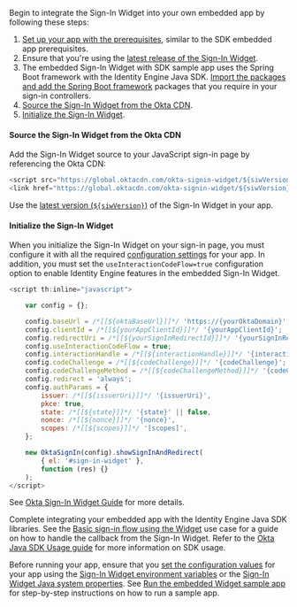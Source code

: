 Begin to integrate the Sign-In Widget into your own embedded app by following these steps:

1. [Set up your app with the prerequisites](#set-up-your-app-with-the-prerequisites), similar to the SDK embedded app prerequisites.
1. Ensure that you're using the [latest release of the Sign-In Widget](https://github.com/okta/okta-signin-widget/releases/).
1. The embedded Sign-In Widget with SDK sample app uses the Spring Boot framework with the Identity Engine Java SDK. [Import the packages and add the Spring Boot framework](#import-the-packages-and-add-the-spring-boot-framework) packages that you require in your sign-in controllers.
1. [Source the Sign-In Widget from the Okta CDN](#source-the-sign-in-widget-from-the-okta-cdn).
1. [Initialize the Sign-In Widget](#initialize-the-sign-in-widget).

#### Source the Sign-In Widget from the Okta CDN

Add the Sign-In Widget source to your JavaScript sign-in page by referencing the Okta CDN:

```javascript
<script src="https://global.oktacdn.com/okta-signin-widget/${siwVersion}/js/okta-sign-in.min.js" type="text/javascript"></script>
<link href="https://global.oktacdn.com/okta-signin-widget/${siwVersion}/css/okta-sign-in.min.css" type="text/css" rel="stylesheet"/>
```

Use the [latest version (`${siwVersion}`)](https://github.com/okta/okta-signin-widget/releases/) of the Sign-In Widget in your app.

#### Initialize the Sign-In Widget

When you initialize the Sign-In Widget on your sign-in page, you must configure it with all the required [configuration settings](#configuration-settings) for your app. In addition, you must set the `useInteractionCodeFlow=true` configuration option to enable Identity Engine features in the embedded Sign-In Widget.

```javascript
<script th:inline="javascript">

    var config = {};

    config.baseUrl = /*[[${oktaBaseUrl}]]*/ 'https://{yourOktaDomain}';
    config.clientId = /*[[${yourAppClientId}]]*/ '{yourAppClientId}';
    config.redirectUri = /*[[${yourSignInRedirectId}]]*/ '{yourSignInRedirectId}';
    config.useInteractionCodeFlow = true;
    config.interactionHandle = /*[[${interactionHandle}]]*/ '{interactionHandle}';
    config.codeChallenge = /*[[${codeChallenge}]]*/ '{codeChallenge}';
    config.codeChallengeMethod = /*[[${codeChallengeMethod}]]*/ '{codeChallengeMethod}';
    config.redirect = 'always';
    config.authParams = {
        issuer: /*[[${issuerUri}]]*/ '{issuerUri}',
        pkce: true,
        state: /*[[${state}]]*/ '{state}' || false,
        nonce: /*[[${nonce}]]*/ '{nonce}',
        scopes: /*[[${scopes}]]*/ '[scopes]',
    };

    new OktaSignIn(config).showSignInAndRedirect(
        { el: '#sign-in-widget' },
        function (res) {}
    );
</script>
```

See [Okta Sign-In Widget Guide](/code/javascript/okta_sign-in_widget/) for more details.

Complete integrating your embedded app with the Identity Engine Java SDK libraries. See the [Basic sign-in flow using the Widget](/docs/guides/oie-embedded-widget-use-case-basic-sign-in/java/main/) use case for a guide on how to handle the callback from the Sign-In Widget. Refer to the [Okta Java SDK Usage guide](https://github.com/okta/okta-idx-java#usage-guide) for more information on SDK usage.

Before running your app, ensure that you [set the configuration values](#set-the-configuration-values) for your app using the [Sign-In Widget environment variables](#sign-in-widget-environment-variables) or the [Sign-In Widget Java system properties](#sign-in-widget-java-properties). See [Run the embedded Widget sample app](/docs/guides/oie-embedded-common-run-samples/java/main/#run-the-embedded-widget-sample-app) for step-by-step instructions on how to run a sample app.
